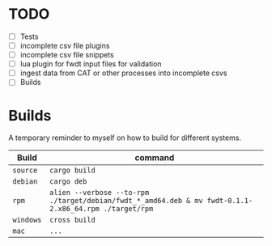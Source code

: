 TODO
====
- [ ] Tests
- [ ] incomplete csv file plugins
- [ ] incomplete csv file snippets
- [ ] lua plugin for fwdt input files for validation
- [ ] ingest data from CAT or other processes into incomplete csvs
- [ ] Builds

Builds
=======

A temporary reminder to myself on how to build for different systems.

| Build     | command                                                                                               |
| --------- | ----------------------------------------------------------------------------------------------------- |
| `source`  | `cargo build`                                                                                         |
| `debian`  | `cargo deb`                                                                                           |
| `rpm `    | `alien --verbose --to-rpm ./target/debian/fwdt_*_amd64.deb & mv fwdt-0.1.1-2.x86_64.rpm ./target/rpm` |
| `windows` | `cross build `                                                                                        |
| `mac`     | `...`                                                                                                 |